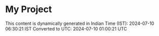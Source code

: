# My Project

This content is dynamically generated in Indian Time (IST): 2024-07-10 06:30:21 IST
Converted to UTC: 2024-07-10 01:00:21 UTC
